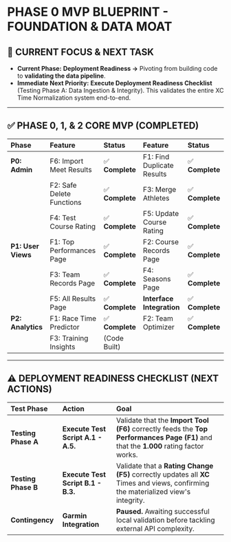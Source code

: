 # PHASE 0 MVP BLUEPRINT - FOUNDATION & DATA MOAT

## 🎯 CURRENT FOCUS & NEXT TASK

* **Current Phase:** **Deployment Readiness $\rightarrow$** Pivoting from building code to **validating the data pipeline**.
* **Immediate Next Priority:** **Execute Deployment Readiness Checklist** (Testing Phase A: Data Ingestion & Integrity). This validates the entire $\text{XC}$ Time Normalization system end-to-end.

---

## ✅ PHASE 0, 1, & 2 CORE MVP (COMPLETED)

| Phase | Feature | Status | Feature | Status |
| :--- | :--- | :--- | :--- | :--- |
| **P0: Admin** | F6: Import Meet Results | ✅ **Complete** | F1: Find Duplicate Results | ✅ **Complete** |
| | F2: Safe Delete Functions | ✅ **Complete** | F3: Merge Athletes | ✅ **Complete** |
| | F4: Test Course Rating | ✅ **Complete** | F5: Update Course Rating | ✅ **Complete** |
| **P1: User Views**| F1: Top Performances Page | ✅ **Complete** | F2: Course Records Page | ✅ **Complete** |
| | F3: Team Records Page | ✅ **Complete** | F4: Seasons Page | ✅ **Complete** |
| | F5: All Results Page | ✅ **Complete** | **Interface Integration** | ✅ **Complete** |
| **P2: Analytics**| F1: Race Time Predictor | ✅ **Complete** | F2: Team Optimizer | ✅ **Complete** |
| | F3: Training Insights | (Code Built) | | |

---

## ⚠️ DEPLOYMENT READINESS CHECKLIST (NEXT ACTIONS)

| Test Phase | Action | Goal |
| :--- | :--- | :--- |
| **Testing Phase A**| **Execute Test Script A.1 - A.5.** | Validate that the **Import Tool (F6)** correctly feeds the **Top Performances Page (F1)** and that the $\mathbf{1.000}$ rating factor works. |
| **Testing Phase B**| **Execute Test Script B.1 - B.3.** | Validate that a **Rating Change (F5)** correctly updates all $\mathbf{XC}$ Times and views, confirming the materialized view's integrity. |
| **Contingency** | **Garmin Integration** | **Paused.** Awaiting successful local validation before tackling external API complexity. |